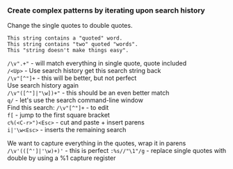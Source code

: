 ###  Create complex patterns by iterating upon search history

Change the single quotes to double quotes.

```
This string contains a "quoted" word.
This string contains "two" quoted "words".
This "string doesn't make things easy".
```

`/\v".+"` - will match everything in single quote, quote included  
`/<Up>` - Use search history get this search string back  
`/\v"[^"]+` - this will be better, but not perfect   
Use search history again  
`/\v"([^"]|"\w])+"` - this should be an even better match  
`q/` - let's use the search command-line window  
Find this search: `/\v"[^"]+` - to edit  
`f[` - jump to the first square bracket  
`c%(<C-r>")<Esc>` - cut and paste + insert parens  
`i|'\w<Esc>` - inserts the remaining search  

We want to capture everything in the quotes, wrap it in parens  
`/\v'(([^']|'\w)+)'` - this is perfect
`:%s//"\1"/g` - replace single quotes with double by using a %1 capture register  
